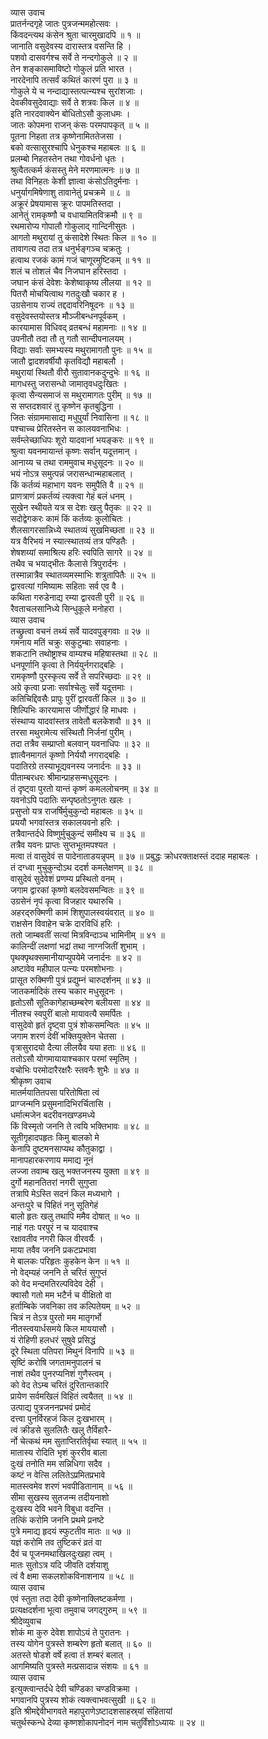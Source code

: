 व्यास उवाच  
प्रातर्नन्दगृहे जातः पुत्रजन्ममहोत्सवः ।  
किंवदन्त्यथ कंसेन श्रुता चारमुखादपि ॥ १ ॥  
जानाति वसुदेवस्य दारास्तत्र वसन्ति हि ।  
पशवो दासवर्गश्च सर्वे ते नन्दगोकुले ॥ २ ॥  
तेन शङ्कासमाविष्टो गोकुलं प्रति भारत ।  
नारदेनापि तत्सर्वं कथितं कारणं पुरा ॥ ३ ॥  
गोकुले ये च नन्दाद्यास्तत्पत्न्यश्च सुरांशजाः ।  
देवकीवसुदेवाद्याः सर्वे ते शत्रवः किल ॥ ४ ॥  
इति नारदवाक्येन बोधितोऽसौ कुलाधमः ।  
जातः कोपमना राजन् कंसः परमपापकृत् ॥ ५ ॥  
पूतना निहता तत्र कृष्णेनामिततेजसा ।  
बको वत्सासुरश्चापि धेनुकश्च महाबलः ॥ ६ ॥  
प्रलम्बो निहतस्तेन तथा गोवर्धनो धृतः ।  
श्रुत्वैतत्कर्म कंसस्तु मेने मरणमात्मनः ॥ ७ ॥  
तथा विनिहतः केशी ज्ञात्वा कंसोऽतिदुर्मनाः ।  
धनुर्यागमिषेणाशु तावानेतुं प्रचक्रमे ॥ ८ ॥  
अक्रूरं प्रेषयामास क्रूरः पापमतिस्तदा ।  
आनेतुं रामकृष्णौ च वधायामितविक्रमौ ॥ ९ ॥  
रथमारोप्य गोपालौ गोकुलाद्‌ गान्दिनीसुतः ।  
आगतो मथुरायां तु कंसादेशे स्थितः किल ॥ १० ॥  
तावागत्य तदा तत्र धनुर्भङ्गञ्च चक्रतुः ।  
हत्वाथ रजकं कामं गजं चाणूरमुष्टिकम् ॥ ११ ॥  
शलं च तोशलं चैव निजघान हरिस्तदा ।  
जघान कंसं देवेशः केशेष्वाकृष्य लीलया ॥ १२ ॥  
पितरौ मोचयित्वाथ गतदुःखौ चकार ह ।  
उग्रसेनाय राज्यं तद्ददावरिनिषूदनः ॥ १३ ॥  
वसुदेवस्तयोस्तत्र मौञ्जीबन्धनपूर्वकम् ।  
कारयामास विधिवद्‌ व्रतबन्धं महामनाः ॥ १४ ॥  
उपनीतौ तदा तौ तु गतौ सान्दीपनालयम् ।  
विद्याः सर्वाः समभ्यस्य मथुरामागतौ पुनः ॥ १५ ॥  
जातौ द्वादशवर्षीयौ कृतविद्यौ महाबलौ ।  
मथुरायां स्थितौ वीरौ सुतावानकदुन्दुभेः ॥ १६ ॥  
मागधस्तु जरासन्धो जामातृवधदुःखितः ।  
कृत्वा सैन्यसमाजं स मथुरामागतः पुरीम् ॥ १७ ॥  
स सप्तदशवारं तु कृष्णेन कृतबुद्धिना ।  
जितः संग्राममासाद्य मधुपुर्यां निवासिना ॥ १८ ॥  
पश्चाच्च प्रेरितस्तेन स कालयवनाभिधः ।  
सर्वम्लेच्छाधिपः शूरो यादवानां भयङ्करः ॥ १९ ॥  
श्रुत्वा यवनमायान्तं कृष्णः सर्वान् यदूत्तमान् ।  
आनाय्य च तथा राममुवाच मधुसूदनः ॥ २० ॥  
भयं नोऽत्र समुत्पन्नं जरासन्धान्महाबलात् ।  
किं कर्तव्यं महाभाग यवनः समुपैति वै ॥ २१ ॥  
प्राणत्राणं प्रकर्तव्यं त्यक्त्वा गेहं बलं धनम् ।  
सुखेन स्थीयते यत्र स देशः खलु पैतृकः ॥ २२ ॥  
सदोद्वेगकरः कामं किं कर्तव्यः कुलोचितः ।  
शैलसागरसान्निध्ये स्थातव्यं सुखमिच्छता ॥ २३ ॥  
यत्र वैरिभयं न स्यात्स्थातव्यं तत्र पण्डितैः ।  
शेषशय्यां समाश्रित्य हरिः स्वपिति सागरे ॥ २४ ॥  
तथैव च भयाद्‌भीतः कैलासे त्रिपुरार्दनः ।  
तस्मान्नात्रैव स्थातव्यमस्माभिः शत्रुतापितैः ॥ २५ ॥  
द्वारवत्यां गमिष्यामः सहिताः सर्व एव वै ।  
कथिता गरुडेनाद्य रम्या द्वारवती पुरी ॥ २६ ॥  
रैवताचलसानिध्ये सिन्धुकूले मनोहरा ।  
व्यास उवाच  
तच्छ्रुत्वा वचनं तथ्यं सर्वे यादवपुङ्गवाः ॥ २७ ॥  
गमनाय मतिं चक्रुः सकुटुम्बाः सवाहनाः ।  
शकटानि तथोष्ट्राश्च वाम्यश्च महिषास्तथा ॥ २८ ॥  
धनपूर्णानि कृत्वा ते निर्ययुर्नगराद्‌बहिः ।  
रामकृष्णौ पुरस्कृत्य सर्वे ते सपरिच्छदाः ॥ २९ ॥  
अग्रे कृत्वा प्रजाः सर्वाश्चेलुः सर्वे यदूत्तमाः ।  
कतिचिद्दिवसैः प्रापुः पुरीं द्वारवतीं किल ॥ ३० ॥  
शिल्पिभिः कारयामास जीर्णोद्धारं हि माधवः ।  
संस्थाप्य यादवांस्तत्र तावेतौ बलकेशवौ ॥ ३१ ॥  
तरसा मथुरामेत्य संस्थितौ निर्जनां पुरीम् ।  
तदा तत्रैव सम्प्राप्तो बलवान् यवनाधिपः ॥ ३२ ॥  
ज्ञात्वैनमागतं कृष्णो निर्ययौ नगराद्‌बहिः ।  
पदातिरग्रे तस्याभूद्यवनस्य जनार्दनः ॥ ३३ ॥  
पीताम्बरधरः श्रीमान्प्राहसन्मधुसूदनः ।  
तं दृष्ट्वा पुरतो यान्तं कृष्णं कमललोचनम् ॥ ३४ ॥  
यवनोऽपि पदातिः सन्पृष्ठतोऽनुगतः खलः ।  
प्रसुप्तो यत्र राजर्षिर्मुचुकुन्दो महाबलः ॥ ३५ ॥  
प्रययौ भगवांस्तत्र सकालयवनो हरिः ।  
तत्रैवान्तर्दधे विष्णुर्मुचुकुन्दं समीक्ष्य च ॥ ३६ ॥  
तत्रैव यवनः प्राप्तः सुप्तभूतमपश्यत ।  
मत्वा तं वासुदेवं स पादेनाताडयन्नृपम् ॥ ३७ ॥
प्रबुद्धः क्रोधरक्ताक्षस्तं ददाह महाबलः ।  
तं दग्ध्वा मुचुकुन्दोऽथ ददर्श कमलेक्षणम् ॥ ३८ ॥  
वासुदेवं सुदेवेशं प्रणम्य प्रस्थितो वनम् ।  
जगाम द्वारकां कृष्णो बलदेवसमन्वितः ॥ ३९ ॥  
उग्रसेनं नृपं कृत्वा विजहार यथारुचि ।  
अहरद्‌रुक्मिणी कामं शिशुपालस्वयंवरात् ॥ ४० ॥  
राक्षसेन विवाहेन चक्रे दारविधिं हरिः ।  
ततो जाम्बवतीं सत्यां मित्रविन्दाञ्च भामिनीम् ॥ ४१ ॥  
कालिन्दीं लक्षणां भद्रां तथा नाग्नजितीं शुभाम् ।  
पृथक्पृथक्समानीयाप्युपयेमे जनार्दनः ॥ ४२ ॥  
अष्टावेव महीपाल पत्न्यः परमशोभनाः ।  
प्रासूत रुक्मिणी पुत्रं प्रद्युम्नं चारुदर्शनम् ॥ ४३ ॥  
जातकर्मादिकं तस्य चकार मधुसूदनः ।  
हृतोऽसौ सूतिकागेहाच्छम्बरेण बलीयसा ॥ ४४ ॥  
नीतश्च स्वपुरीं बालो मायावत्यै समर्पितः ।  
वासुदेवो हृतं दृष्ट्वा पुत्रं शोकसमन्वितः ॥ ४५ ॥  
जगाम शरणं देवीं भक्तियुक्तेन चेतसा ।  
वृत्रासुरादयो दैत्या लीलयैव यया हताः ॥ ४६ ॥  
ततोऽसौ योगमायायाश्चकार परमां स्मृतिम् ।  
वचोभिः परमोदारैरक्षरैः स्तवनैः शुभैः ॥ ४७ ॥  
श्रीकृष्ण उवाच  
मातर्मयातितपसा परितोषिता त्वं  
     प्राग्जन्मनि प्रसुमनादिभिरर्चितासि ।  
धर्मात्मजेन बदरीवनखण्डमध्ये  
     किं विस्मृतो जननि ते त्वयि भक्तिभावः ॥ ४८ ॥  
सूतीगृहादपहृतः किमु बालको मे  
     केनापि दुष्टमनसाप्यथ कौतुकाद्वा ।  
मानापहारकरणाय ममाद्य नूनं  
     लज्जा तवाम्ब खलु भक्तजनस्य युक्ता ॥ ४९ ॥  
दुर्गो महानतितरां नगरी सुगुप्ता  
     तत्रापि मेऽस्ति सदनं किल मध्यभागे ।  
अन्तःपुरे च पिहितं ननु सूतिगेहं  
     बालो हृतः खलु तथापि ममैव दोषात् ॥ ५० ॥  
नाहं गतः परपुरं न च यादवाश्च  
     रक्षावतीव नगरी किल वीरवर्यैः ।  
माया तवैव जननि प्रकटप्रभावा  
     मे बालकः परिहृतः कुहकेन केन ॥ ५१ ॥  
नो वेद्म्यहं जननि ते चरितं सुगुप्तं  
     को वेद मन्दमतिरल्पविदेव देही ।  
क्वासौ गतो मम भटैर्न च वीक्षितो वा  
     हर्ताम्बिके जवनिका तव कल्पितेयम् ॥ ५२ ॥  
चित्रं न तेऽत्र पुरतो मम मातृगर्भो  
     नीतस्त्वयार्धसमये किल माययासौ ।  
यं रोहिणी हलधरं सुषुवे प्रसिद्धं  
     दूरे स्थिता पतिपरा मिथुनं विनापि ॥ ५३ ॥  
सृष्टिं करोषि जगतामनुपालनं च  
     नाशं तथैव पुनरप्यनिशं गुणैस्त्वम् ।  
को वेद तेऽम्ब चरितं दुरितान्तकारि  
     प्रायेण सर्वमखिलं विहितं त्वयैतत् ॥ ५४ ॥  
उत्पाद्य पुत्रजननप्रभवं प्रमोदं  
     दत्त्वा पुनर्विरहजं किल दुःखभारम् ।  
त्वं क्रीडसे सुललितैः खलु तैर्विहारै-  
     र्नो चेत्कथं मम सुताप्तिरतिर्वृथा स्यात् ॥ ५५ ॥  
मातास्य रोदिति भृशं कुररीव बाला  
     दुःखं तनोति मम सन्निधिगा सदैव ।  
कष्टं न वेत्सि ललितेऽप्रमितप्रभावे  
     मातस्त्वमेव शरणं भवपीडितानाम् ॥ ५६ ॥  
सीमा सुखस्य सुतजन्म तदीयनाशो  
     दुःखस्य देवि भवने विबुधा वदन्ति ।  
तत्किं करोमि जननि प्रथमे प्रनष्टे  
     पुत्रे ममाद्य हृदयं स्फुटतीव मातः ॥ ५७ ॥  
यज्ञं करोमि तव तुष्टिकरं व्रतं वा  
     दैवं च पूजनमथाखिलदुःखहा त्वम् ।  
मातः सुतोऽत्र यदि जीवति दर्शयाशु  
     त्वं वै क्षमा सकलशोकविनाशनाय ॥ ५८ ॥  
व्यास उवाच  
एवं स्तुता तदा देवी कृष्णेनाक्लिष्टकर्मणा ।  
प्रत्यक्षदर्शना भूत्वा तमुवाच जगद्‌गुरुम् ॥ ५९ ॥  
श्रीदेव्युवाच  
शोकं मा कुरु देवेश शापोऽयं ते पुरातनः ।  
तस्य योगेन पुत्रस्ते शम्बरेण हृतो बलात् ॥ ६० ॥  
अतस्ते षोडशे वर्षे हत्वा तं शम्बरं बलात् ।  
आगमिष्यति पुत्रस्ते मत्प्रसादान्न संशयः ॥ ६१ ॥  
व्यास उवाच  
इत्युक्त्वान्तर्दधे देवी चण्डिका चण्डविक्रमा ।  
भगवानपि पुत्रस्य शोकं त्यक्त्वाभवत्सुखी ॥ ६२ ॥  
इति श्रीमद्देवीभागवते महापुराणेऽष्टादशसाहस्र्यां संहितायां  
चतुर्थस्कन्धे देव्या कृष्णशोकापनोदनं नाम चतुर्विंशोऽध्यायः ॥ २४ ॥
